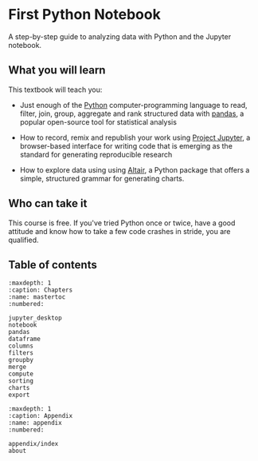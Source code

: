 ```{include} _templates/nav.html
```

# First Python Notebook

A step-by-step guide to analyzing data with Python and the Jupyter notebook.

## What you will learn

This textbook will teach you:

* Just enough of the [Python](https://www.python.org/) computer-programming language to read, filter, join, group, aggregate and rank structured data with [pandas](http://pandas.pydata.org/), a popular open-source tool for statistical analysis

* How to record, remix and republish your work using [Project Jupyter](http://jupyter.org/), a browser-based interface for writing code that is emerging as the standard for generating reproducible research

* How to explore data using using [Altair](https://altair-viz.github.io/), a Python package that offers a simple, structured grammar for generating charts.

## Who can take it

This course is free. If you've tried Python once or twice, have a good attitude and know how to take a few code crashes in stride, you are qualified.

## Table of contents

```{toctree}
:maxdepth: 1
:caption: Chapters
:name: mastertoc
:numbered:

jupyter_desktop
notebook
pandas
dataframe
columns
filters
groupby
merge
compute
sorting
charts
export
```

```{toctree}
:maxdepth: 1
:caption: Appendix
:name: appendix
:numbered:

appendix/index
about
```
